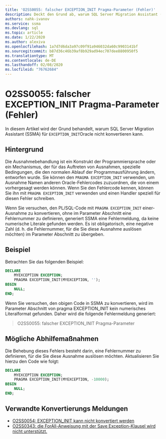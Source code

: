 ```yaml
---
title: 'O2SS0055: falscher EXCEPTION_INIT Pragma-Parameter (Fehler)'
description: Deckt den Grund ab, warum SQL Server Migration Assistant (SSMA) für Oracle EXCEPTION_INIT nicht konvertieren kann.
authors: nahk-ivanov
ms.service: ssma
ms.devlang: sql
ms.topic: article
ms.date: 1/22/2020
ms.author: alexiva
ms.openlocfilehash: 1a7d7d6da3a97c09f91a946032da60c9903141bf
ms.sourcegitcommit: b87d36c46b39af8b929ad94ec707dee8800950f5
ms.translationtype: MT
ms.contentlocale: de-DE
ms.lasthandoff: 02/08/2020
ms.locfileid: "76762684"
---
```

# <a name="o2ss0055-incorrect-exception_init-pragma-parameter-error"></a>O2SS0055: falscher EXCEPTION_INIT Pragma-Parameter (Fehler)

In diesem Artikel wird der Grund behandelt, warum SQL Server Migration Assistant (SSMA) für `EXCEPTION_INIT`Oracle nicht konvertieren kann.

## <a name="background"></a>Hintergrund

Die Ausnahmebehandlung ist ein Konstrukt der Programmiersprache oder ein Mechanismus, der für das Auftreten von Ausnahmen, spezielle Bedingungen, die den normalen Ablauf der Programmausführung ändern, entworfen wurde. Sie können den `PRAGMA EXCEPTION_INIT` verwenden, um Ausnahme Namen anderen Oracle-Fehlercodes zuzuordnen, die von einem vorhergesagt werden können. Wenn Sie den Fehlercode kennen, können Sie ihn mit `PRAGMA EXCEPTION_INIT` verwenden und einen Handler speziell für diesen Fehler schreiben.

Wenn Sie versuchen, den PL/SQL-Code mit `PRAGMA EXCEPTION_INIT` einer-Ausnahme zu konvertieren, ohne im Parameter Abschnitt eine Fehlernummer zu definieren, generiert SSMA eine Fehlermeldung, da keine numerische Literale gefunden werden. Es ist obligatorisch, eine negative Zahl (d. h. die Fehlernummer, für die Sie diese Ausnahme auslösen möchten) im Parameter Abschnitt zu übergeben.

## <a name="example"></a>Beispiel

Betrachten Sie das folgenden Beispiel:

```sql
DECLARE
    MYEXCEPTION EXCEPTION;
    PRAGMA EXCEPTION_INIT(MYEXCEPTION, '');
BEGIN
    NULL;
END;
```

Wenn Sie versuchen, den obigen Code in SSMA zu konvertieren, wird im Parameter Abschnitt von pragma EXCEPTION_INIT kein numerisches Literalformat gefunden. Daher wird die folgende Fehlermeldung generiert:

> O2SS0055: falscher EXCEPTION_INIT Pragma-Parameter

## <a name="possible-remedies"></a>Mögliche Abhilfemaßnahmen

Die Behebung dieses Fehlers besteht darin, eine Fehlernummer zu definieren, für die Sie diese Ausnahme auslösen möchten. Aktualisieren Sie hierzu den Code wie folgt:

```sql
DECLARE
    MYEXCEPTION EXCEPTION;
    PRAGMA EXCEPTION_INIT(MYEXCEPTION, -10000);
BEGIN
    NULL;
END;
```

## <a name="related-conversion-messages"></a>Verwandte Konvertierungs Meldungen

* [O2SS0054: EXCEPTION_INIT kann nicht konvertiert werden](o2ss0054.md)
* [O2SS0343: die ForAll-Anweisung mit der Save Exception-Klausel wird nicht unterstützt.](o2ss0343.md)
